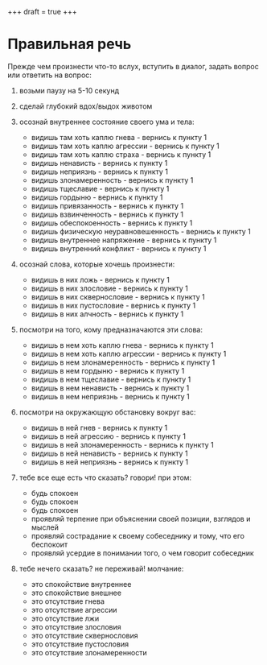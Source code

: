 +++
draft = true
+++
# Правильная речь

Прежде чем произнести что-то вслух, вступить в диалог, задать вопрос или
ответить на вопрос:

1. возьми паузу на 5-10 секунд
2. сделай глубокий вдох/выдох животом

3. осознай внутреннее состояние своего ума и тела:
    - видишь там хоть каплю гнева - вернись к пункту 1
    - видишь там хоть каплю агрессии - вернись к пункту 1
    - видишь там хоть каплю страха - вернись к пункту 1
    - видишь ненависть - вернись к пункту 1
    - видишь неприязнь - вернись к пункту 1
    - видишь злонамеренность - вернись к пункту 1
    - видишь тщеславие - вернись к пункту 1
    - видишь гордыню - вернись к пункту 1
    - видишь привязанность - вернись к пункту 1
    - видишь взвинченность - вернись к пункту 1
    - видишь обеспокоенность - вернись к пункту 1
    - видишь физическую неуравновешенность - вернись к пункту 1
    - видишь внутреннее напряжение - вернись к пункту 1
    - видишь внутренний конфликт - вернись к пункту 1

4. осознай слова, которые хочешь произнести:
    - видишь в них ложь - вернись к пункту 1
    - видишь в них злословие - вернись к пункту 1
    - видишь в них сквернословие - вернись к пункту 1
    - видишь в них пустословие - вернись к пункту 1
    - видишь в них алчность - вернись к пункту 1

5. посмотри на того, кому предназначаются эти слова:
    - видишь в нем хоть каплю гнева - вернись к пункту 1
    - видишь в нем хоть каплю агрессии - вернись к пункту 1
    - видишь в нем злонамеренность - вернись к пункту 1
    - видишь в нем гордыню - вернись к пункту 1
    - видишь в нем тщеславие - вернись к пункту 1
    - видишь в нем ненависть - вернись к пункту 1
    - видишь в нем неприязнь - вернись к пункту 1

6. посмотри на окружающую обстановку вокруг вас:
    - видишь в ней гнев - вернись к пункту 1
    - видишь в ней агрессию - вернись к пункту 1
    - видишь в ней злонамеренность - вернись к пункту 1
    - видишь в ней ненависть - вернись к пункту 1
    - видишь в ней неприязнь - вернись к пункту 1

7. тебе все еще есть что сказать? говори! при этом:
    - будь спокоен
    - будь спокоен
    - будь спокоен
    - проявляй терпение при объяснении своей позиции, взглядов и мыслей
    - проявляй сострадание к своему собеседнику и тому, что его беспокоит
    - проявляй усердие в понимании того, о чем говорит собеседник

8. тебе нечего сказать? не переживай! молчание:
    - это спокойствие внутреннее
    - это спокойствие внешнее
    - это отсутствие гнева
    - это отсутствие агрессии
    - это отсутствие лжи
    - это отсутствие злословия
    - это отсутствие сквернословия
    - это отсутствие пустословия
    - это отсутствие злонамеренности
